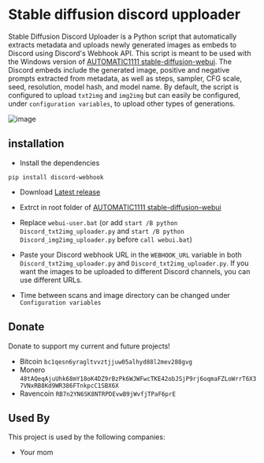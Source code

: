 # Stable diffusion discord upploader

Stable Diffusion Discord Uploader is a Python script that automatically extracts metadata and uploads newly generated images as embeds to Discord using Discord's Webhook API. This script is meant to be used with the Windows version of [AUTOMATIC1111 stable-diffusion-webui](https://github.com/AUTOMATIC1111/stable-diffusion-webui). The Discord embeds include the generated image, positive and negative prompts extracted from metadata, as well as steps, sampler, CFG scale, seed, resolution, model hash, and model name. By default, the script is configured to upload `txt2img` and `img2img` but can easily be configured, under `configuration variables`, to upload other types of generations.



![image](https://github.com/Harren06/Stable-diffusion-discord-upploader/blob/main/image.png)

## installation
- Install the dependencies
```
pip install discord-webhook
``` 
- Download [Latest release](https://github.com/Harren06/Stable-diffusion-discord-upploader/releases/latest)
- Extrct in root folder of [AUTOMATIC1111 stable-diffusion-webui](https://github.com/AUTOMATIC1111/stable-diffusion-webui)
- Replace `webui-user.bat` (or add `start /B python Discord_txt2img_uploader.py` and `start /B python Discord_img2img_uploader.py` before `call webui.bat`)
- Paste your Discord webhook URL in the `WEBHOOK_URL` variable in both `Discord_txt2img_uploader.py` and `Discord_txt2img_uploader.py`. If you want the images to be uploaded to different Discord channels, you can use different URLs.

- Time between scans and image directory can be changed under `Configuration variables`

## Donate
Donate to support my current and future projects!
- Bitcoin `bc1qesn6yragltvvztjjuw05alhyd88l2mev288gvg` 
- Monero `48tAQeqAjuUhk68mY18oK4DZ9rBzPk6WJWFwcTKE42obJSjP9rj6oqmaFZLoWrrT6X37VNxRB8Kd9WR386FTnkpcC1SBX6X`
- Ravencoin `RB7n2YN6SK8NTRPDEvwB9jWvfjTPaF6prE`

## Used By

This project is used by the following companies:

- Your mom
